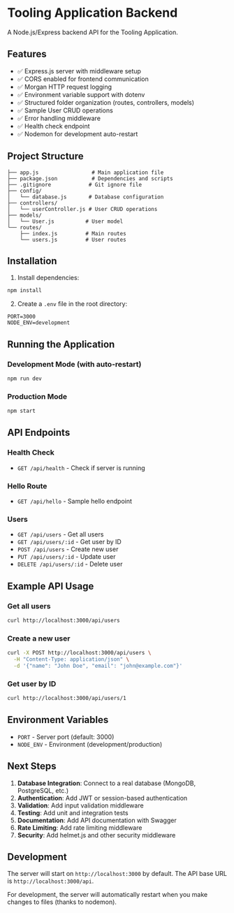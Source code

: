 # Tooling Application Backend

A Node.js/Express backend API for the Tooling Application.

## Features

- ✅ Express.js server with middleware setup
- ✅ CORS enabled for frontend communication
- ✅ Morgan HTTP request logging
- ✅ Environment variable support with dotenv
- ✅ Structured folder organization (routes, controllers, models)
- ✅ Sample User CRUD operations
- ✅ Error handling middleware
- ✅ Health check endpoint
- ✅ Nodemon for development auto-restart

## Project Structure

```
├── app.js                 # Main application file
├── package.json           # Dependencies and scripts
├── .gitignore            # Git ignore file
├── config/
│   └── database.js       # Database configuration
├── controllers/
│   └── userController.js # User CRUD operations
├── models/
│   └── User.js          # User model
└── routes/
    ├── index.js         # Main routes
    └── users.js         # User routes
```

## Installation

1. Install dependencies:
```bash
npm install
```

2. Create a `.env` file in the root directory:
```env
PORT=3000
NODE_ENV=development
```

## Running the Application

### Development Mode (with auto-restart)
```bash
npm run dev
```

### Production Mode
```bash
npm start
```

## API Endpoints

### Health Check
- `GET /api/health` - Check if server is running

### Hello Route
- `GET /api/hello` - Sample hello endpoint

### Users
- `GET /api/users` - Get all users
- `GET /api/users/:id` - Get user by ID
- `POST /api/users` - Create new user
- `PUT /api/users/:id` - Update user
- `DELETE /api/users/:id` - Delete user

## Example API Usage

### Get all users
```bash
curl http://localhost:3000/api/users
```

### Create a new user
```bash
curl -X POST http://localhost:3000/api/users \
  -H "Content-Type: application/json" \
  -d '{"name": "John Doe", "email": "john@example.com"}'
```

### Get user by ID
```bash
curl http://localhost:3000/api/users/1
```

## Environment Variables

- `PORT` - Server port (default: 3000)
- `NODE_ENV` - Environment (development/production)

## Next Steps

1. **Database Integration**: Connect to a real database (MongoDB, PostgreSQL, etc.)
2. **Authentication**: Add JWT or session-based authentication
3. **Validation**: Add input validation middleware
4. **Testing**: Add unit and integration tests
5. **Documentation**: Add API documentation with Swagger
6. **Rate Limiting**: Add rate limiting middleware
7. **Security**: Add helmet.js and other security middleware

## Development

The server will start on `http://localhost:3000` by default. The API base URL is `http://localhost:3000/api`.

For development, the server will automatically restart when you make changes to files (thanks to nodemon).